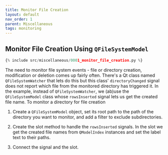 ```yaml
---
title: Monitor File Creation
layout: default
nav_order: 1
parent: Miscellaneous
tags: monitoring
---
```


## Monitor File Creation Using `QFileSystemModel`

```python
{% include src/miscellaneous/0001_monitor_file_creation.py %}
```

The need to monitor file system events - file or directory creation, modification or deletion comes up fairly often. There's a Qt class named `QFileSystemWatcher` that lets do this but this class' `directoryChanged` signal does not report which file from the monitored directory has triggered it. In the example, instead of `QFileSystemWatcher`, we (ab)use the `QFileSystemModel` class whose `rowsInserted` signal lets us get the created file name. To monitor a directory for file creation

1. Create a `QFileSystemModel` object, set its root path to the path of the directory you want to monitor, and add a filter to exclude subdirectories.

2. Create the slot method to handle the `rowsInserted` signals. In the slot we get the created file names from `QModelIndex` instances and set the label text to their paths.

3. Connect the signal and the slot.